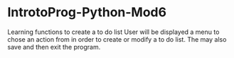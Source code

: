 # IntrotoProg-Python-Mod6
Learning functions to create a to do list
User will be displayed a menu to chose an action from in order to create or modify a to do list. The may also save and then exit the program.
